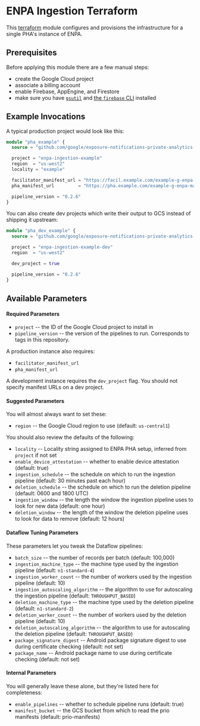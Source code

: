 ENPA Ingestion Terraform
================================================================================

This [terraform](https://terraform.io) module configures and provisions the
infrastructure for a single PHA's instance of ENPA.

Prerequisites
--------------------------------------------------------------------------------

Before applying this module there are a few manual steps:

* create the Google Cloud project
* associate a billing account
* enable Firebase, AppEngine, and Firestore
* make sure you have [`gsutil`] and [the `firebase` CLI] installed

[`gsutil`]: https://cloud.google.com/storage/docs/gsutil_install
[the `firebase` CLI]: https://firebase.google.com/docs/cli

Example Invocations
--------------------------------------------------------------------------------

A typical production project would look like this:

```terraform
module "pha_example" {
  source = "github.com/google/exposure-notifications-private-analytics-ingestion.git//terraform"

  project = "enpa-ingestion-example"
  region  = "us-west2"
  locality = "example"

  facilitator_manifest_url = "https://facil.example.com/example-g-enpa-manifest.json"
  pha_manifest_url         = "https://pha.example.com/example-g-enpa-manifest.json"

  pipeline_version = "0.2.6"
}
```

You can also create dev projects which write their output to GCS instead of
shipping it upstream:

```terraform
module "pha_dev_example" {
  source = "github.com/google/exposure-notifications-private-analytics-ingestion.git//terraform"

  project = "enpa-ingestion-example-dev"
  region  = "us-west2"

  dev_project = true

  pipeline_version = "0.2.6"
}
```

Available Parameters
--------------------------------------------------------------------------------

#### Required Parameters

* `project` -- the ID of the Google Cloud project to install in
* `pipeline_version` -- the version of the pipelines to run. Corresponds to tags in this repository.

A production instance also requires:

* `facilitator_manifest_url`
* `pha_manifest_url`

A development instance requires the `dev_project` flag. You should not specify
manifest URLs on a dev project.

#### Suggested Parameters

You will almost always want to set these:

* `region` -- the Google Cloud region to use (default: `us-central1`)

You should also review the defaults of the following:

* `locality` -- Locality string assigned to ENPA PHA setup, inferred from `project` if not set 
* `enable_device_attestation` -- whether to enable device attestation (default: true)
* `ingestion_schedule` -- the schedule on which to run the ingestion pipeline (default: 30 minutes past each hour)
* `deletion_schedule` -- the schedule on which to run the deletion pipeline (default: 0600 and 1800 UTC)
* `ingestion_window` -- the length the window the ingestion pipeline uses to look for new data (default: one hour)
* `deletion_window` -- the length of the window the deletion pipeline uses to look for data to remove (default: 12 hours)

#### Dataflow Tuning Parameters

These parameters let you tweak the Dataflow pipelines:

* `batch_size` -- the number of records per batch (default: 100,000)
* `ingestion_machine_type` -- the machine type used by the ingestion pipeline (default: `n1-standard-4`)
* `ingestion_worker_count` -- the number of workers used by the ingestion pipeline (default: 10)
* `ingestion_autoscaling_algorithm` -- the algorithm to use for autoscaling the ingestion pipeline (default: `THROUGHPUT_BASED`)
* `deletion_machine_type` -- the machine type used by the deletion pipeline (default: `n1-standard-2`)
* `deletion_worker_count` -- the number of workers used by the deletion pipeline (default: 10)
* `deletion_autoscaling_algorithm` -- the algorithm to use for autoscaling the deletion pipeline (default: `THROUGHPUT_BASED`)
* `package_signature_digest` -- Android package signature digest to use during certificate checking (default: not set)
* `package_name` -- Android package name to use during certificate checking (default: not set)

#### Internal Parameters

You will generally leave these alone, but they're listed here for completeness:

* `enable_pipelines` -- whether to schedule pipeline runs (default: true)
* `manifest_bucket` -- the GCS bucket from which to read the prio manifests (default: prio-manifests)
